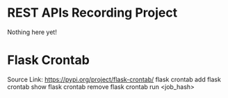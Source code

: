 # REST APIs Recording Project

Nothing here yet!

# Flask Crontab
Source Link: https://pypi.org/project/flask-crontab/
flask crontab add
flask crontab show
flask crontab remove
flask crontab run <job_hash>
    
